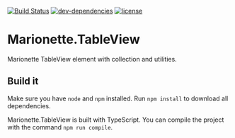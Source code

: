 [![Build Status](https://img.shields.io/travis/wfortin/Marionette.TableView.svg?style=flat-square)](https://travis-ci.org/wfortin/Marionette.TableView)
[![dev-dependencies](https://img.shields.io/david/dev/wfortin/Marionette.TableView.svg?style=flat-square)](https://github.com/wfortin/Marionette.TableView/blob/master/package.json)
[![license](http://img.shields.io/badge/license-MIT-blue.svg?style=flat-square)](https://github.com/wfortin/Marionette.TableView/blob/master/LICENSE)

# Marionette.TableView
Marionette TableView element with collection and utilities.


## Build it
Make sure you have `node` and `npm` installed.
Run `npm install` to download all dependencies.

Marionette.TableView is built with TypeScript. You can compile the project with the command `npm run compile`.
